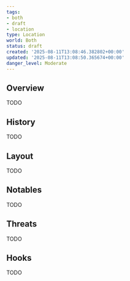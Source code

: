 ```yaml
---
tags:
- both
- draft
- location
type: Location
world: Both
status: draft
created: '2025-08-11T13:08:46.382802+00:00'
updated: '2025-08-11T13:08:50.365674+00:00'
danger_level: Moderate
---
```



## Overview

TODO
## History

TODO
## Layout

TODO
## Notables

TODO
## Threats

TODO
## Hooks

TODO
